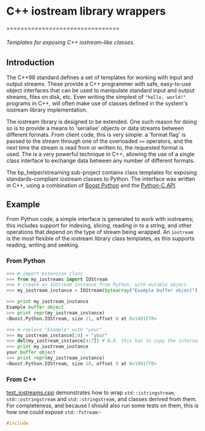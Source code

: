 #  C++ iostream library wrappers
================================

###### Templates for exposing C++ iostream-like classes.

## Introduction

The C++98 standard defines a set of templates for working with input and output
streams. These provide a C++ programmer with safe, easy-to-use object interfaces
that can be used to manipulate standard input and output streams, files on disk,
etc. Even writing the simplest of `"hello, world!"` programs in C++, will often 
make use of classes defined in the system's iostream library implementation.

The iostream library is designed to be extended. One such reason for doing so
is to provide a means to 'serialise' objects or data streams between different
formats. From client code, this is very simple: a 'format flag' is passed to the
stream through one of the overloaded `>>` operators, and the next time the
stream is read from or written to, the requested format is used. The is a very
powerful technique in C++, allowing the use of a single class interface to
exchange data between any number of different formats.

The bp_helper/streaming sub-project contains class templates for exposing 
standards-compliant iostream classes to Python. The interface was written in
C++, using a combination of [Boost Python] and the [Python-C API].


## Example

From Python code, a simple interface is generated to work with iostreams; this
includes support for indexing, slicing, reading in to a string, and other
operations that depend on the type of stream being wrapped. An `iostream` is the
most flexible of the iostream library class templates, as this supports
reading, writing and seeking.

### From Python

```python
>>> # import extension class
>>> from my_iostreams import IOStream
>>> # create an IOStream instance from Python, with mutable object
>>> my_iostream_instance = IOStream(bytearray("Example buffer object"))

>>> print my_iostream_instance
Example buffer object
>>> print repr(my_iostream_instance)
<Boost.Python.IOStream, size 21, offset 0 at 0x1491f70>

>>> # replace "Example" with "your"
>>> my_iostream_instance[:4] = "your"
>>> del(my_iostream_instance[4:7]) # N.B. this has to copy the internal buffer.
>>> print my_iostream_instance
your buffer object
>>> print repr(my_iostream_instance)
<Boost.Python.IOStream, size 18, offset 0 at 0x1491f70>
```


### From C++

[test_iostreams.cpp] demonstrates how to wrap `std::istringstream`,
`std::ostringstream` and `std::stringstream`, and classes derived from them.
For completeness, and because I should also run some tests on them, this is how
one could expose `std::fstream`:-

```cpp
#include 
```

[Boost Python]: http://www.boost.org/doc/libs/1_53_0/libs/python/doc/index.html
[test_iostreams.cpp]: ./src/tests/test_iostreams.cpp
[Python-C API]: http://docs.python.org/2/c-api/

